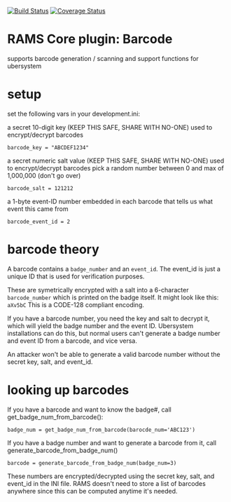 [![Build Status](https://travis-ci.org/magfest/barcode.svg)](https://travis-ci.org/magfest/barcode) [![Coverage Status](https://coveralls.io/repos/github/magfest/barcode/badge.svg?branch=master)](https://coveralls.io/github/magfest/barcode?branch=master)

RAMS Core plugin: Barcode
==============

supports barcode generation / scanning and support functions for ubersystem


setup
==========
set the following vars in your development.ini:

a secret 10-digit key (KEEP THIS SAFE, SHARE WITH NO-ONE) used to encrypt/decrypt barcodes
```
barcode_key = "ABCDEF1234"
```

a secret numeric salt value (KEEP THIS SAFE, SHARE WITH NO-ONE) used to encrypt/decrypt barcodes
pick a random number between 0 and max of 1,000,000 (don't go over)
```
barcode_salt = 121212
```

a 1-byte event-ID number embedded in each barcode that tells us what event this came from
```
barcode_event_id = 2
```


barcode theory
==============

A barcode contains a ```badge_number``` and an ```event_id```. The event_id is just a unique ID that is used for verification purposes.

These are symetrically encrypted with a salt into a 6-character ```barcode_number``` which is printed on the badge itself.  It might look like this: ```aXv5bC```  This is a CODE-128 compliant encoding.

If you have a barcode number, you need the key and salt to decrypt it, which will yield the badge number and the event ID.  Ubersystem installations can do this, but normal users can't generate a badge number and event ID from a barcode, and vice versa.

An attacker won't be able to generate a valid barcode number without the secret key, salt, and event_id.

looking up barcodes
===================

If you have a barcode and want to know the badge#, call get_badge_num_from_barcode():
```
badge_num = get_badge_num_from_barcode(barocde_num='ABC123')
```

If you have a badge number and want to generate a barcode from it, call generate_barcode_from_badge_num()
```
barcode = generate_barcode_from_badge_num(badge_num=3)
```

These numbers are encrypted/decrypted using the secret key, salt, and event_id in the INI file.  RAMS doesn't need to store a list of barcodes anywhere since this can be computed anytime it's needed.
